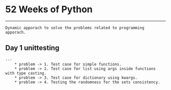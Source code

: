 # 52 Weeks of Python
---
    Dynamic apporach to solve the problems related to programming apporach.
## Day 1 unittesting 
    ---
        * problem -> 1. Test case for simple functions.
        * problem -> 2. Test case for list using args inside functions with type casting.
        * problem -> 3. Test case for dictionary using kwargs.
        * problem -> 4. Testing the randomness for the sets consistency.
